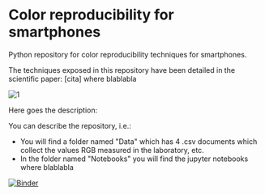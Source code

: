 # Color reproducibility for smartphones
Python repository for color reproducibility techniques for smartphones.

The techniques exposed in this repository have been detailed in the scientific paper: [cita] where blablabla




![1](https://user-images.githubusercontent.com/102466458/160279753-355058f4-3527-4d39-8977-8fcc45d496b7.jpg)


Here goes the description:

You can describe the repository, i.e.:
- You will find a folder named "Data" which has 4 .csv documents which collect the values RGB measured in the laboratory, etc.
- In the folder named "Notebooks" you will find the jupyter notebooks where blablabla




[![Binder](https://mybinder.org/badge_logo.svg)](https://mybinder.org/v2/gh/lpsienes/color_reproducibility_for_smartphones/master)
